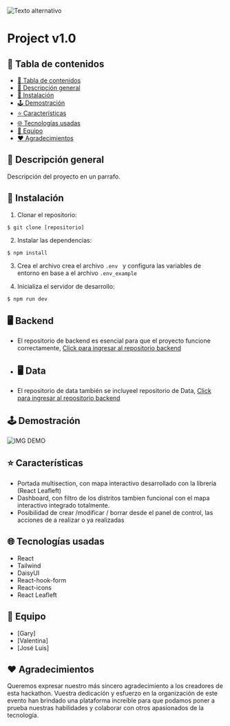 ![Texto alternativo](https://i.imgur.com/RBrdkHf.jpeg)


# Project v1.0

## 📍 Tabla de contenidos
- [📍 Tabla de contenidos](#-Tabla-de-contenidos)
- [📄 Descripción general](#-Descripción-general)
- [🔧 Instalación](#Instalación)
- [🕹️ Demostración](#-Demostración)
- [⭐ Características](#-Características)
- [🌐 Tecnologías usadas](#-Tecnologías-usadas)
- [👥 Equipo](#-Equipo)
- [❤️ Agradecimientos](#-Agradecimientos)
  
## 📄 Descripción general
Descripción del proyecto en un parrafo.


## 🔧 Instalación
 1. Clonar el repositorio:
  ```
  $ git clone [repositorio]  
  ``` 
 2. Instalar las dependencias:
```
$ npm install
 ```
 3. Crea el archivo crea el archivo ```.env ``` y configura las variables de entorno en base a el archivo ```.env_example```

 4. Inicializa el servidor de desarrollo:
```
$ npm run dev
```
## 🖥️ Backend
- El repositorio de backend es esencial para que el proyecto funcione correctamente, [Click para ingresar al repositorio backend]([https://github.com/J2D-Hackaton/J2D-Hackaton-backend])

- ## 🖥️ Data 
- El repositorio de data también se incluyeel repositorio de Data, [Click para ingresar al repositorio backend]([https://github.com/J2D-Hackaton/Data])

## 🕹️ Demostración
![IMG DEMO](https://)


## ⭐ Características

- Portada multisection, con mapa interactivo desarrollado con la libreria (React Leafleft)
- Dashboard, con filtro de los distritos tambien funcional con el mapa interactivo integrado totalmente.
- Posibilidad de crear /modificar / borrar desde el panel de control, las acciones de a realizar o ya realizadas



## 🌐 Tecnologías usadas
- React 
- Tailwind
- DaisyUI 
- React-hook-form
- React-icons
- React Leafleft


## 👥 Equipo
- [Gary]
- [Valentina]
- [José Luis]

## ❤️ Agradecimientos
Queremos expresar nuestro más sincero agradecimiento a los creadores de esta hackathon. Vuestra dedicación y esfuerzo en la organización de este evento han brindado una plataforma increíble para que podamos poner a prueba nuestras habilidades y colaborar con otros apasionados de la tecnología.





